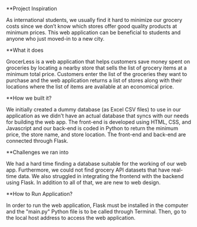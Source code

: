 **Project Inspiration

As international students, we usually find it hard to minimize our grocery costs since we don’t know which stores offer good quality products at minimum prices. This web application can be beneficial to students and anyone who just moved-in to a new city.

**What it does

GrocerLess is a web application that helps customers save money spent on groceries by locating a nearby store that sells the list of grocery items at a minimum total price. Customers enter the list of the groceries they want to purchase and the web application returns a list of stores along with their locations where the list of items are available at an economical price.

**How we built it?

We initially created a dummy database (as Excel CSV files) to use in our application as we didn't have an actual database that syncs with our needs for building the web app. The front-end is developed using HTML, CSS, and Javascript and our back-end is coded in Python to return the minimum price, the store name, and store location. The front-end and back-end are connected through Flask.

**Challenges we ran into

We had a hard time finding a database suitable for the working of our web app. Furthermore, we could not find grocery API datasets that have real-time data. We also struggled in integrating the frontend with the backend using Flask. In addition to all of that, we are new to web design.

**How to Run Application?

In order to run the web application, Flask must be installed in the computer and the "main.py" Python file is to be called through Terminal. Then, go to the local host address to access the web application. 
